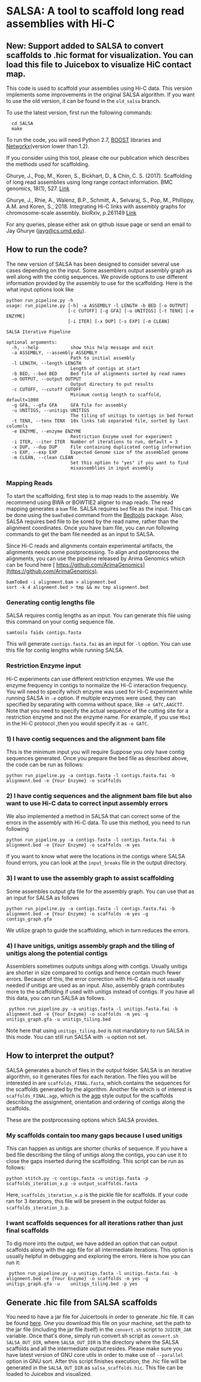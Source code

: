 # SALSA: A tool to scaffold long read assemblies with Hi-C 

## New: Support added to SALSA to convert scaffolds to .hic format for visualization. You can load this file to Juicebox to visualize HiC contact map. 

This code is used to scaffold your assemblies using Hi-C data. This version implements some improvements in the original SALSA algorithm. If you want to use the old version, it can be found in the `old_salsa` branch. 

To use the latest version, first run the following commands:
```
  cd SALSA
  make
```

To run the code, you will need Python 2.7, [BOOST](http://www.boost.org/) libraries and [Networkx](https://networkx.github.io/)(version lower than 1.2).


If you consider using this tool, please cite our publication which describes the methods used for scaffolding.

Ghurye, J., Pop, M., Koren, S., Bickhart, D., & Chin, C. S. (2017). Scaffolding of long read assemblies using long range contact information. BMC genomics, 18(1), 527. [Link](https://bmcgenomics.biomedcentral.com/articles/10.1186/s12864-017-3879-z)

Ghurye, J., Rhie, A., Walenz, B.P., Schmitt, A., Selvaraj, S., Pop, M., Phillippy, A.M. and Koren, S., 2018. Integrating Hi-C links with assembly graphs for chromosome-scale assembly. bioRxiv, p.261149 [Link](https://www.biorxiv.org/content/early/2018/02/07/261149)

For any queries, please either ask on github issue page or send an email to Jay Ghurye (jayg@cs.umd.edu).
## How to run the code?

The new version of SALSA has been designed to consider several use cases depending on the input. Some assemblers output assembly graph as well along with the contig sequences. We provide options to use different information provided by the assembly to use for the scaffolding. Here is the what input options look like

```
python run_pipeline.py -h
usage: run_pipeline.py [-h] -a ASSEMBLY -l LENGTH -b BED [-o OUTPUT]
                       [-c CUTOFF] [-g GFA] [-u UNITIGS] [-t TENX] [-e ENZYME]
                       [-i ITER] [-x DUP] [-s EXP] [-m CLEAN]

SALSA Iterative Pipeline

optional arguments:
  -h, --help            show this help message and exit
  -a ASSEMBLY, --assembly ASSEMBLY
                        Path to initial assembly
  -l LENGTH, --length LENGTH
                        Length of contigs at start
  -b BED, --bed BED     Bed file of alignments sorted by read names
  -o OUTPUT, --output OUTPUT
                        Output directory to put results
  -c CUTOFF, --cutoff CUTOFF
                        Minimum contig length to scaffold, default=1000
  -g GFA, --gfa GFA     GFA file for assembly
  -u UNITIGS, --unitigs UNITIGS
                        The tiling of unitigs to contigs in bed format
  -t TENX, --tenx TENX  10x links tab separated file, sorted by last columnls
  -e ENZYME, --enzyme ENZYME
                        Restriction Enzyme used for experiment
  -i ITER, --iter ITER  Number of iterations to run, default = 3
  -x DUP, --dup DUP     File containing duplicated contig information
  -s EXP, --exp EXP     Expected Genome size of the assembled genome
  -m CLEAN, --clean CLEAN
                        Set this option to "yes" if you want to find
                        misassemblies in input assembly
```

### Mapping Reads

To start the scaffolding, first step is to map reads to the assembly. We recommend using BWA or BOWTIE2 aligner to map reads. The read mapping generates a `bam` file. SALSA requires `bed` file as the input. This can be done using the `bamToBed` command from the [Bedtools](http://bedtools.readthedocs.io/en/latest/) package. Also, SALSA requires bed file to be sored by the read name, rather than the alignment coordinates. Once you have bam file, you can run following commands to get the bam
file needed as an input to SALSA.

Since Hi-C reads and alignments contain experimental artifacts, the alignments needs some postprocessing. To align and postprocess the alignments, you can use the pipeline released by Arima Genomics which can be found here [ https://github.com/ArimaGenomics](https://github.com/ArimaGenomics).

```
bamToBed -i alignment.bam > alignment.bed
sort -k 4 alignment.bed > tmp && mv tmp alignment.bed
```

### Generating contig lengths file

SALSA requires contig lengths as an input. You can generate this file using this command on your contig sequence file.
```
samtools faidx contigs.fasta
```

This will generate `contigs.fasta.fai` as an input for `-l` option. You can use this file for contig lengths while running SALSA.

### Restriction Enzyme input

Hi-C experiments can use different restriction enzymes. We use the enzyme frequency in contigs to normalize the Hi-C interaction frequency. You will need to specify which enzyme was used for Hi-C experiment while running SALSA in `-e` option. If multiple enzymes were used, they can specified by separating with comma without space, like `-e GATC,AAGCTT`. Note that you need to specify the actual sequence of the cutting site for a restriction enzyme and not the enzyme name. For example, if you use `MboI` in the Hi-C protocol ,then you would specify it as `-e GATC`.


### 1) I have contig sequences and the alignment bam file
This is the minimum input you will require Suppose you only have contig sequences generated. Once you prepare the bed file as described above, the code can be run as follows:
```
python run_pipeline.py -a contigs.fasta -l contigs.fasta.fai -b alignment.bed -e {Your Enzyme} -o scaffolds 
```

### 2) I have contig sequences and the alignment bam file but also want to use Hi-C data to correct input assembly errors

We also implemented a method in SALSA that can correct some of the errors in the assembly with Hi-C data. To use this method, you need to run following
```
python run_pipeline.py -a contigs.fasta -l contigs.fasta.fai -b alignment.bed -e {Your Enzyme} -o scaffolds -m yes
```

If you want to know what were the locations in the contigs where SALSA found errors, you can look at the `input_breaks` file in the output directory.

### 3) I want to use the assembly graph to assist scaffolding 

Some assembles output gfa file for the assembly graph. You can use that as an input for SALSA as follows

```
python run_pipeline.py -a contigs.fasta -l contigs.fasta.fai -b alignment.bed -e {Your Enzyme} -o scaffolds -m yes -g contigs_graph.gfa
```

We utilize graph to guide the scaffolding, which in turn reduces the errors.

### 4) I have unitigs, unitigs assembly graph and the tiling of unitigs along the potential contigs

Assemblers sometimes outputs unitigs along with contigs. Usually unitigs are shorter in size compared to contigs and hence contain much fewer errors. Because of this, the error correction with Hi-C data is not usually needed if unitigs are used as an input. Also, assembly graph contributes more to the scaffolding if used with unitigs instead of contigs. If you have all this data, you can run SALSA as follows.

```
 python run_pipeline.py -a unitigs.fasta -l unitigs.fasta.fai -b alignment.bed -e {Your Enzyme} -o scaffolds -m yes -g unitigs_graph.gfa -u unitigs_tiling.bed
```

Note here that using `unitigs_tiling.bed` is not mandatory to run SALSA in this mode. You can still run SALSA with `-u` option not set.


## How to interpret the output?

SALSA generates a bunch of files in the output folder. SALSA is an iterative algorithm, so it generates files for each iteration. The files you will be interested in are `scaffolds_FINAL.fasta`, which contains the sequences for the scaffolds generated by the algorithm. Another file which is of interest is `scaffolds_FINAL.agp`, which is the [agp](https://www.ncbi.nlm.nih.gov/assembly/agp/AGP_Specification/) style output for the scaffolds describing the assignment, orientation and ordering of contigs along the scaffolds.

These are the postprocessing options which SALSA provides.

### My scaffolds contain too many gaps because I used unitigs

This can happen as unitigs are shorter chunks of sequence. If you have a bed file describing the tiling of unitigs along the contigs, you can use it to close the gaps inserted during the scaffolding. This script can be run as follows:
```
python stitch.py -c contigs.fasta -u unitigs.fasta -p scaffolds_iteration_x.p -o output_scaffolds.fasta
```
Here, `scaffolds_iteration_x.p` is the pickle file for scaffolds. If your code ran for 3 iterations, this file will be present in the output folder as `scaffolds_iteration_3.p`. 

### I want scaffolds sequences for all iterations rather than just final scaffolds

To dig more into the output, we have added an option that can output scaffolds along with the agp file for all intermediate iterations. This option is usually helpful in debugging and exploring the errors. Here is how you can run it:

```
 python run_pipeline.py -a unitigs.fasta -l unitigs.fasta.fai -b alignment.bed -e {Your Enzyme} -o scaffolds -m yes -g unitigs_graph.gfa -u    unitigs_tiling.bed -p yes
```

## Generate .hic file from SALSA scaffolds

You need to have a jar file for Juicertools in order to generate .hic file. It can be found [here](https://github.com/aidenlab/juicer/wiki/Download). One you download this file on your machine, set the path to the jar file (including the jar file itself) in the `convert.sh` script to `JUICER_JAR` variable. Once that's done, simply run convert.sh script as `convert.sh SALSA_OUT_DIR`, where `SALSA_OUT_DIR` is the directory where the SALSA scaffolds and all the intermediate output resides. Please make sure you have latest version of GNU core utils in order to make use of `--parallel` option in GNU sort. After this script finishes execution, the .hic file will be generated in the `SALSA_OUT_DIR` as `salsa_scaffolds.hic`. This file can be loaded to Juicebox and visualized. 

